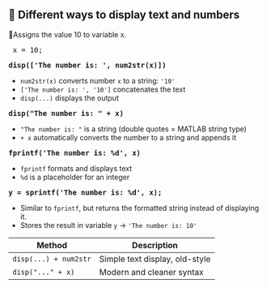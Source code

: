 ## 🎯 Different ways to display text and numbers

🔸Assigns the value 10 to variable x.
<pre> x = 10;</pre>

**<pre>disp(['The number is: ', num2str(x)])</pre>**
- ```num2str(x)``` converts number ```x``` to a string: ```'10'```
- ```['The number is: ', '10']``` concatenates the text
- ```disp(...)``` displays the output

**<pre>disp("The number is: " + x)</pre>**
- ```"The number is: "``` is a string (double quotes = MATLAB string type)
- ```+ x``` automatically converts the number to a string and appends it

**<pre>fprintf('The number is: %d', x)</pre>**
- ```fprintf``` formats and displays text
- ```%d``` is a placeholder for an integer

**<pre>y = sprintf('The number is: %d', x);</pre>**
- Similar to ```fprintf```, but returns the formatted string instead of displaying it.
- Stores the result in variable ```y``` → ```'The number is: 10'```

| Method | Description |
| -------- | -------- |
| ```disp(...) + num2str``` | Simple text display, old-style |
| ```disp("..." + x)``` | Modern and cleaner syntax |


